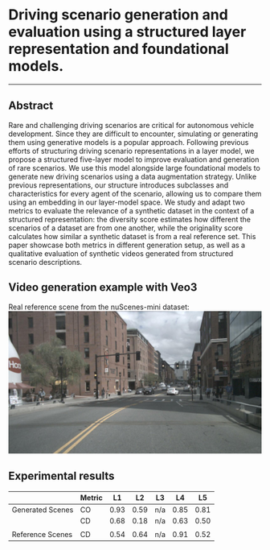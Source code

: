 # Driving scenario generation and evaluation using a structured layer representation and foundational models.
----

## Abstract
Rare and challenging driving scenarios are critical for autonomous vehicle development. Since they are difficult to encounter, simulating or generating them using generative models is a popular approach. Following previous efforts of structuring driving scenario representations in a layer model, we propose a structured five-layer model to improve evaluation and generation of rare scenarios. We use this model alongside large foundational models to generate new driving scenarios using a data augmentation strategy. Unlike previous representations, our structure introduces subclasses and characteristics for every agent of the scenario, allowing us to compare them using an embedding in our layer-model space. We study and adapt two metrics to evaluate the relevance of a synthetic dataset in the context of a structured representation: the diversity score estimates how different the scenarios of a dataset are from one another, while the originality score calculates how similar a synthetic dataset is from a real reference set. This paper showcase both metrics in different generation setup, as well as a qualitative evaluation of synthetic videos generated from structured scenario descriptions.

## Video generation example with Veo3

Real reference scene from the nuScenes-mini dataset:
[![Watch the video](https://raw.githubusercontent.com/Valgiz/5LM_Scene_gen/main/thumbnails/n008-2018-08-01-15-16-36-0400__CAM_FRONT__1533151603512404.jpg)](https://raw.githubusercontent.com/Valgiz/5LM_Scene_gen/main/videos/real_scene.avi)


## Experimental results



|                   | Metric |  L1  |  L2  |  L3  |  L4  |  L5  |
| ------            |     ------   |   ------   | ------     |   ------   |    ------  |    ------  |
| Generated  Scenes |   CO   | 0.93 | 0.59 | n/a  | 0.85 | 0.81 |
|                   |   CD   | 0.68 | 0.18 | n/a  | 0.63 | 0.50 |
|                   |        |      |      |      |      |      |
| Reference Scenes  |   CD   | 0.54 | 0.64 | n/a  | 0.91 | 0.52 |
